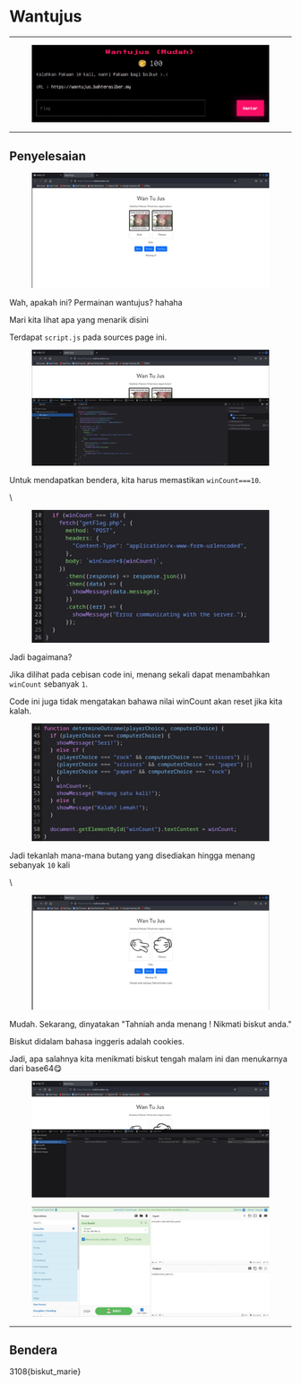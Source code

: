 # Wantujus

***

<figure><img src="../../../../.gitbook/assets/image (21) (1) (1).png" alt=""><figcaption></figcaption></figure>

***

## Penyelesaian

<figure><img src="../../../../.gitbook/assets/image (22) (1) (1).png" alt=""><figcaption></figcaption></figure>

Wah, apakah ini? Permainan wantujus? hahaha

Mari kita lihat apa yang menarik disini

Terdapat `script.js` pada sources page ini.

<figure><img src="../../../../.gitbook/assets/image (23) (1) (1).png" alt=""><figcaption></figcaption></figure>

Untuk mendapatkan bendera, kita harus memastikan `winCount===10`.

\


<figure><img src="../../../../.gitbook/assets/image (24).png" alt=""><figcaption></figcaption></figure>

Jadi bagaimana?

Jika dilihat pada cebisan code ini, menang sekali dapat menambahkan `winCount` sebanyak `1`.

Code ini juga tidak mengatakan bahawa nilai winCount akan reset jika kita kalah.

<figure><img src="../../../../.gitbook/assets/image (25).png" alt=""><figcaption></figcaption></figure>

Jadi tekanlah mana-mana butang yang disediakan hingga menang sebanyak `10` kali

\


<figure><img src="../../../../.gitbook/assets/image (26).png" alt=""><figcaption></figcaption></figure>

Mudah. Sekarang, dinyatakan "Tahniah anda menang ! Nikmati biskut anda."

Biskut didalam bahasa inggeris adalah cookies.

Jadi, apa salahnya kita menikmati biskut tengah malam ini dan menukarnya dari base64😋

<figure><img src="../../../../.gitbook/assets/image (27).png" alt=""><figcaption></figcaption></figure>

<figure><img src="../../../../.gitbook/assets/image (28).png" alt=""><figcaption></figcaption></figure>

***

## Bendera

3108{biskut\_marie}
